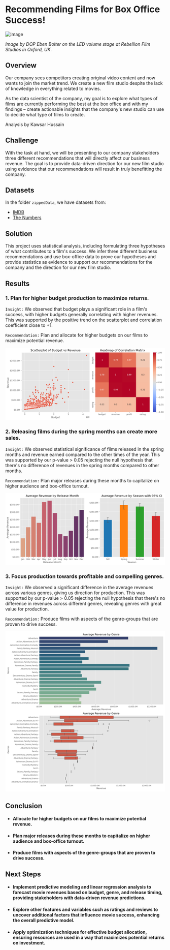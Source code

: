 # Recommending Films for Box Office Success!

![image](https://vip-go.premiumbeat.com/wp-content/uploads/2022/02/vr_2.jpg)

*Image by DOP Eben Bolter on the LED volume stage at Rebellion Film Studios in Oxford, UK.*

## Overview

Our company sees competitors creating original video content and now wants to join the market trend. We create a new film studio despite the lack of knowledge in everything related to movies.

As the data scientist of the company, my goal is to explore what types of films are currently performing the best at the box office and with my findings – create actionable insights that the company's new studio can use to decide what type of films to create.

Analysis by Kawsar Hussain

## Challenge

With the task at hand, we will be presenting to our company stakeholders three different recommendations that will directly affect our business revenue. The goal is to provide data-driven direction for our new film studio using evidence that our recommendations will result in truly benefitting the company.

## Datasets

In the folder `zippedData`, we have datasets from:

- [IMDB](https://www.imdb.com/)
- [The Numbers](https://www.the-numbers.com/)

## Solution

This project uses statistical analysis, including formulating three hypotheses of what contributes to a film's success. We infer three different business recommendations and use box-office data to prove our hypotheses and provide statistics as evidence to support our recommendations for the company and the direction for our new film studio.

## Results

### 1. Plan for higher budget production to maximize returns.

`Insight:` We observed that budget plays a significant role in a film's success, with higher budgets generally correlating with higher revenues. This was supported by the positive trend on the scatterplot and correlation coefficient close to +1.

`Recommendation:` Plan and allocate for higher budgets on our films to maximize potential revenue.

![image](images/hypothesis1_graph.png)

### 2. Releasing films during the spring months can create more sales.

`Insight:` We observed statistical significance of films released in the spring months and revenue earned compared to the other times of the year. This was supported by our p-value > 0.05 rejecting the null hypothesis that there's no difference of revenues in the spring months compared to other months.

`Recommendation:` Plan major releases during these months to capitalize on higher audience and box-office turnout.

![image](images/hypothesis2_graph.png)

### 3. Focus production towards profitable and compelling genres.

`Insight:` We observed a significant difference in the average revenues across various genres, giving us direction for production. This was supported by our p-value > 0.05 rejecting the null hypothesis that there's no difference in revenues across different genres, revealing genres with great value for production.

`Recommendation:` Produce films with aspects of the genre-groups that are proven to drive success.

![image](images/hypothesis3_graph.png)

## Conclusion

- #### Allocate for higher budgets on our films to maximize potential revenue.

- #### Plan major releases during these months to capitalize on higher audience and box-office turnout.

- #### Produce films with aspects of the genre-groups that are proven to drive success.

## Next Steps

- #### Implement predictive modeling and linear regression analysis to forecast movie revenues based on budget, genre, and release timing, providing stakeholders with data-driven revenue predictions.
- #### Explore other features and variables such as ratings and reviews to uncover additional factors that influence movie success, enhancing the overall predictive model.
- #### Apply optimization techniques for effective budget allocation, ensuring resources are used in a way that maximizes potential returns on investment.
